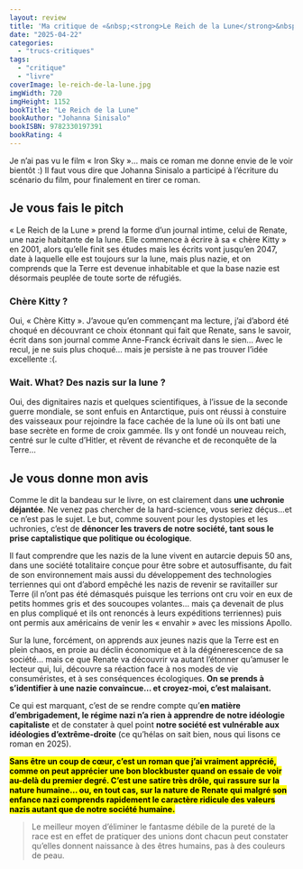 ```yaml
---
layout: review
title: 'Ma critique de «&nbsp;<strong>Le Reich de la Lune</strong>&nbsp;» de <em>Johanna Sinisalo/em>'
date: "2025-04-22"
categories: 
  - "trucs-critiques"
tags: 
  - "critique"
  - "livre"
coverImage: le-reich-de-la-lune.jpg
imgWidth: 720
imgHeight: 1152
bookTitle: "Le Reich de la Lune"
bookAuthor: "Johanna Sinisalo"
bookISBN: 9782330197391           
bookRating: 4
---
```


<p>Je n’ai pas vu le film «&nbsp;<span lang="en">Iron Sky</span>&nbsp;»… mais ce roman me donne envie de le voir bientôt :) Il faut vous dire que Johanna Sinisalo a participé à l’écriture du scénario du film, pour finalement en tirer ce roman.

<h2>Je vous fais le pitch</h2>

<p>«&nbsp;Le Reich de la Lune&nbsp;» prend la forme d’un journal intime, celui de Renate, une nazie habitante de la lune. Elle commence à écrire à sa «&nbsp;chère Kitty&nbsp;» en 2001, alors qu’elle finit ses études mais les écrits vont jusqu’en 2047, date à laquelle elle est toujours sur la lune, mais plus nazie, et on comprends que la Terre est devenue inhabitable et que la base nazie est désormais peuplée de toute sorte de réfugiés.</p>

<h3>Chère Kitty&nbsp;?</h3>
<p>Oui, «&nbsp;Chère Kitty&nbsp;». J’avoue qu’en commençant ma lecture, j’ai d’abord été choqué en découvrant ce choix étonnant qui fait que Renate, sans le savoir, écrit dans son journal comme Anne-Franck écrivait dans le sien… Avec le recul, je ne suis plus choqué… mais je persiste à ne pas trouver l’idée excellente :(.

<h3><span lang="en">Wait. What?</span> Des nazis sur la lune&nbsp;?</h3>
<p>Oui, des dignitaires nazis et quelques scientifiques, à l’issue de la seconde guerre mondiale, se sont enfuis en Antarctique, puis ont réussi à constuire des vaisseaux pour rejoindre la face cachée de la lune où ils ont bati une base secrète en forme de croix gammée. Ils y ont fondé un nouveau reich, centré sur le culte d’Hitler, et rêvent de révanche et de reconquête de la Terre…</p>

<h2>Je vous donne mon avis</h2>

<p>Comme le dit la bandeau sur le livre, on est clairement dans <strong>une uchronie déjantée</strong>. Ne venez pas chercher de la hard-science, vous seriez déçus…et ce n’est pas le sujet. Le but, comme souvent pour les dystopies et les uchronies, c’est de <strong>dénoncer les travers de notre société, tant sous le prise captalistique que politique ou écologique</strong>.</p>
<p>Il faut comprendre que les nazis de la lune vivent en autarcie depuis 50&nbsp;ans, dans une société totalitaire conçue pour être sobre et autosuffisante, du fait de son environnement mais aussi du développement des technologies terriennes qui ont d’abord empêché les nazis de revenir se ravitailler sur Terre (il n’ont pas été démasqués puisque les terrions ont cru voir en eux de petits hommes gris et des soucoupes volantes… mais ça devenait de plus en plus compliqué et ils ont renoncés à leurs expéditions terriennes) puis ont permis aux américains de venir les «&nbsp;envahir&nbsp;» avec les missions Apollo.</p>
<p>Sur la lune, forcément, on apprends aux jeunes nazis que la Terre est en plein chaos, en proie au déclin économique et à la dégénerescence de sa société… mais ce que Renate va découvrir va autant l’étonner qu’amuser le lecteur qui, lui, découvre sa réaction face à nos modes de vie consuméristes, et à ses conséquences écologiques. <strong>On se prends à s’identifier à une nazie convaincue… et croyez-moi, c’est malaisant.</strong></p>

<blockquote class="citation">
  <pLes Terriens offraient à tour de bras des fleurs qui ne vivaient que quelques jours après avoir été coupées et ne pourraient jamais donner de graines et, curieusement, le destinataire semblait apprécier ce massacre de plantes vouées à se faner très vite, perdre toute beauté et devoir être jetées. Peut-être ces bouquets étaient-ils destinés à prouver à celui à qui on les offrait qu’on était prêt à tuer pour lui&nbsp;?</p>
</blockquote>

<p>Ce qui est marquant, c’est de se rendre compte qu’<strong>en matière d’embrigadement, le régime nazi n’a rien à apprendre de notre idéologie capitaliste</strong> et de constater à quel point <strong>notre société est vulnérable aux idéologies d’extrême-droite</strong> (ce qu’hélas on sait bien, nous qui lisons ce roman en 2025).</p>

<p><strong><mark>Sans être un coup de cœur, c’est un roman que j’ai vraiment apprécié, comme on peut apprécier une bon <span lang="en">blockbuster</span> quand on essaie de voir au-delà du premier degré. C’est une satire très drôle, qui rassure sur la nature humaine… ou, en tout cas, sur la nature de Renate qui malgré son enfance nazi comprends rapidement le caractère ridicule des valeurs nazis autant que de notre société humaine.</mark></strong></p>

<blockquote class="citation">
  <p>Le meilleur moyen d’éliminer le fantasme débile de la pureté de la race est en effet de pratiquer des unions dont chacun peut constater qu’elles donnent naissance à des êtres humains, pas à des couleurs de peau.</p>
</blockquote>
